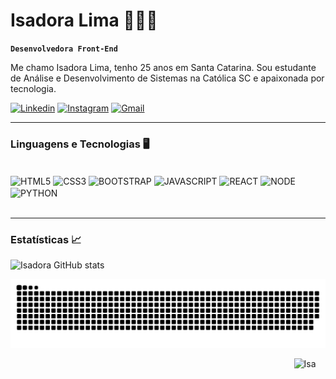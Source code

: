 # Isadora Lima 👩🏻‍💻
**`Desenvolvedora Front-End`**

Me chamo Isadora Lima, tenho 25 anos em Santa Catarina. Sou estudante de Análise e Desenvolvimento de Sistemas na Católica SC e apaixonada por tecnologia.

[![Linkedin](https://img.shields.io/badge/LinkedIn-0077B5?style=for-the-badge&logo=linkedin&logoColor=white)](https://www.linkedin.com/in/isadora-lima-851b11206/)
[![Instagram](https://img.shields.io/badge/Instagram-E4405F?style=for-the-badge&logo=instagram&logoColor=white)](https://www.instagram.com/yakultis_/)
[![Gmail](https://img.shields.io/badge/Gmail-D14836?style=for-the-badge&logo=gmail&logoColor=white)](mailto:isadora.baudelaire@gmail.com)

---

### Linguagens e Tecnologias 🖥️

<div style="display: inline_block"><br/>
    <img align="center" alt="HTML5" src="https://img.shields.io/badge/HTML5-E34F26?style=for-the-badge&logo=html5&logoColor=white">
    <img align="center" alt="CSS3" src="https://img.shields.io/badge/CSS3-1572B6?style=for-the-badge&logo=css3&logoColor=white">
    <img align="center" alt="BOOTSTRAP" src="https://img.shields.io/badge/Bootstrap-563D7C?style=for-the-badge&logo=bootstrap&logoColor=white">
    <img align="center" alt="JAVASCRIPT" src="https://img.shields.io/badge/JavaScript-323330?style=for-the-badge&logo=javascript&logoColor=F7DF1E">
    <img align="center" alt="REACT" src="https://img.shields.io/badge/React-20232A?style=for-the-badge&logo=react&logoColor=61DAFB">
    <img align="center" alt="NODE" src="https://img.shields.io/badge/Node.js-43853D?style=for-the-badge&logo=node.js&logoColor=white">
    <img align="center" alt="PYTHON" src="https://img.shields.io/badge/Python-14354C?style=for-the-badge&logo=python&logoColor=white">
</div><br/>

---

### Estatísticas 📈


![Isadora GitHub stats](https://github-readme-stats.vercel.app/api?username=devisadoralima&show_icons=true&theme=cobalt&include_all_comits-true)

![Snake animation](https://github.com/devisadoralima/devisadoralima/blob/output/github-contribution-grid-snake.svg)

<img align="right" alt="Isa" width="10%" src="https://cdn.discordapp.com/attachments/1325614980187291802/1340729601223295058/github.gif?ex=67b36b3e&is=67b219be&hm=c5cbcac6ab2435a39ca422cb48e74bb57df4ef71d2e7abd5cd97b03961724702&">
